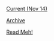 [Current (Nov 14)](https://r3dbabyvamp.github.io/Paula-s-Website/Sanrio)

[Archive](https://r3dbabyvamp.github.io/Paula-s-Website/Extras/Archive)

[Read Meh!](https://r3dbabyvamp.github.io/Paula-s-Website/Extras/ReadMeh!)
